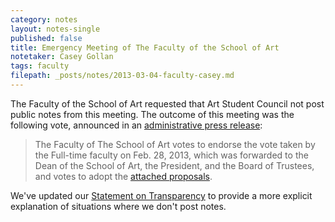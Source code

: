 ```yaml
---
category: notes
layout: notes-single
published: false
title: Emergency Meeting of The Faculty of the School of Art
notetaker: Casey Gollan
tags: faculty
filepath: _posts/notes/2013-03-04-faculty-casey.md
---
```


The Faculty of the School of Art requested that Art Student Council not post public notes from this meeting. The outcome of this meeting was the following vote, announced in an [administrative press release](http://cooper.edu/about/news/update-academic-and-financial-planning):

> The Faculty of The School of Art votes to endorse the vote taken by the Full-time faculty on Feb. 28, 2013, which was forwarded to the Dean of the School of Art, the President, and the Board of Trustees, and votes to adopt the [attached proposals](http://cooper.edu/sites/default/files/SchoolofArtProposedAcademicPrograms.pdf).

We've updated our [Statement on Transparency](http://cooperasc.github.com/about/transparency/) to provide a more explicit explanation of situations where we don't post notes.